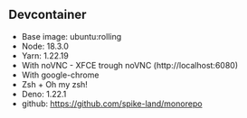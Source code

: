 ## Devcontainer

- Base image: ubuntu:rolling
- Node: 18.3.0
- Yarn: 1.22.19
- With noVNC - XFCE trough noVNC (http://localhost:6080)
- With google-chrome
- Zsh + Oh my zsh!
- Deno: 1.22.1
- github: https://github.com/spike-land/monorepo
